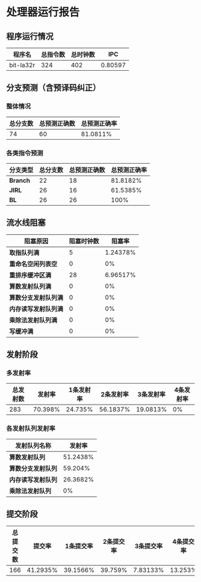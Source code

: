 # 处理器运行报告
## 程序运行情况
|程序名|总指令数|总时钟数|IPC|
|---|---|---|---|
|bit-la32r|324|402|0.80597|

## 分支预测（含预译码纠正）
### 整体情况
|总分支数|总预测正确数|总预测正确率|
|---|---|---|
|74|60|81.0811%|

### 各类指令预测
|分支类型|总分支数|总预测正确数|总预测正确率|
|---|---|---|---|
|**Branch**| 22 | 18 | 81.8182%|
|**JIRL**| 26 | 16 | 61.5385%|
|**BL**| 26 | 26 | 100%|

## 流水线阻塞
|阻塞原因|阻塞时钟数|阻塞率|
|---|---|---|
|**取指队列满**| 5 | 1.24378%|
|**重命名空闲列表空**|0 | 0%|
|**重排序缓冲区满**|28 | 6.96517%|
|**算数发射队列满**|0 | 0%|
|**算数分支发射队列满**|0 | 0%|
|**内存读写发射队列满**|0 | 0%|
|**乘除法发射队列满**|0 | 0%|
|**写缓冲满**|0 | 0%|

## 发射阶段
### 多发射率
|总发射数|发射率|1条发射率|2条发射率|3条发射率|4条发射率|
|---|---|---|---|---|---|
|283|70.398%|24.735%|56.1837%|19.0813%|0%|

### 各发射队列发射率
|发射队列名称|发射率|
|---|---|
|**算数发射队列**|51.2438%|
|**算数分支发射队列**|59.204%|
|**内存读写发射队列**|26.3682%|
|**乘除法发射队列**|0%|

## 提交阶段
|总提交数|提交率|1条提交率|2条提交率|3条提交率|4条提交率|
|---|---|---|---|---|---|
|166|41.2935%|39.1566%|39.759%|7.83133%|13.253%|

